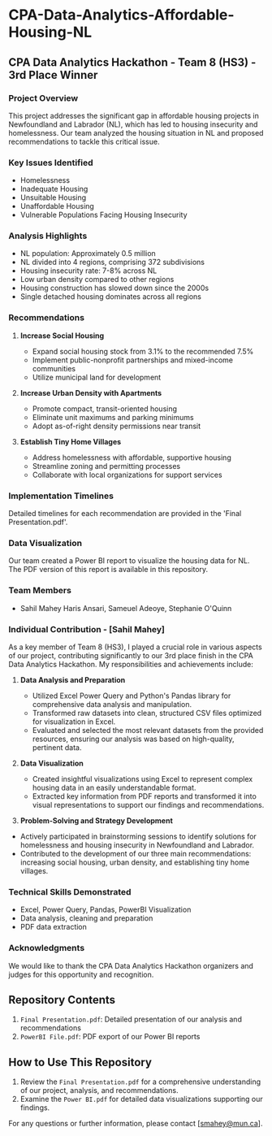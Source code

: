 # CPA-Data-Analytics-Affordable-Housing-NL

## CPA Data Analytics Hackathon - Team 8 (HS3) - 3rd Place Winner

### Project Overview

This project addresses the significant gap in affordable housing projects in Newfoundland and Labrador (NL), which has led to housing insecurity and homelessness. Our team analyzed the housing situation in NL and proposed recommendations to tackle this critical issue.

### Key Issues Identified

- Homelessness
- Inadequate Housing
- Unsuitable Housing
- Unaffordable Housing
- Vulnerable Populations Facing Housing Insecurity

### Analysis Highlights

- NL population: Approximately 0.5 million
- NL divided into 4 regions, comprising 372 subdivisions
- Housing insecurity rate: 7-8% across NL
- Low urban density compared to other regions
- Housing construction has slowed down since the 2000s
- Single detached housing dominates across all regions

### Recommendations

1. **Increase Social Housing**
   - Expand social housing stock from 3.1% to the recommended 7.5%
   - Implement public-nonprofit partnerships and mixed-income communities
   - Utilize municipal land for development

2. **Increase Urban Density with Apartments**
   - Promote compact, transit-oriented housing
   - Eliminate unit maximums and parking minimums
   - Adopt as-of-right density permissions near transit

3. **Establish Tiny Home Villages**
   - Address homelessness with affordable, supportive housing
   - Streamline zoning and permitting processes
   - Collaborate with local organizations for support services

### Implementation Timelines

Detailed timelines for each recommendation are provided in the 'Final Presentation.pdf'.

### Data Visualization

Our team created a Power BI report to visualize the housing data for NL. The PDF version of this report is available in this repository.

### Team Members

- Sahil Mahey Haris Ansari, Sameuel Adeoye,  Stephanie O'Quinn

### Individual Contribution - [Sahil Mahey]

As a key member of Team 8 (HS3), I played a crucial role in various aspects of our project, contributing significantly to our 3rd place finish in the CPA Data Analytics Hackathon. My responsibilities and achievements include:

1. **Data Analysis and Preparation**
   - Utilized Excel Power Query and Python's Pandas library for comprehensive data analysis and manipulation.
   - Transformed raw datasets into clean, structured CSV files optimized for visualization in Excel.
   - Evaluated and selected the most relevant datasets from the provided resources, ensuring our analysis was based on high-quality, pertinent data.

2. **Data Visualization**
   -  Created insightful visualizations using Excel to represent complex housing data in an easily understandable format.
   -  Extracted key information from PDF reports and transformed it into visual representations to support our findings and recommendations.

3. **Problem-Solving and Strategy Development**
  - Actively participated in brainstorming sessions to identify solutions for homelessness and housing insecurity in Newfoundland and Labrador.
  - Contributed to the development of our three main recommendations: increasing social housing, urban density, and establishing tiny home villages.

### Technical Skills Demonstrated
  - Excel, Power Query, Pandas, PowerBI Visualization
  - Data analysis, cleaning and preparation
  - PDF data extraction

### Acknowledgments

We would like to thank the CPA Data Analytics Hackathon organizers and judges for this opportunity and recognition.

## Repository Contents

1. `Final Presentation.pdf`: Detailed presentation of our analysis and recommendations
2. `PowerBI File.pdf`: PDF export of our Power BI reports

## How to Use This Repository

1. Review the `Final Presentation.pdf` for a comprehensive understanding of our project, analysis, and recommendations.
2. Examine the `Power BI.pdf` for detailed data visualizations supporting our findings.

For any questions or further information, please contact [smahey@mun.ca].
